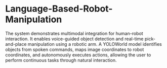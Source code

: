 # Language-Based-Robot-Manipulation

The system demonstrates multimodal integration for human-robot interaction. It enables voice-guided object detection and real-time pick-and-place manipulation using a robotic arm. A YOLOWorld model identifies objects from spoken commands, maps image coordinates to robot coordinates, and autonomously executes actions, allowing the user to perform continuous tasks through natural interaction.

